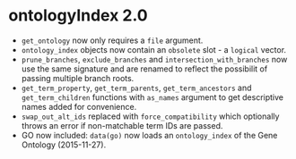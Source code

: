 # ontologyIndex 2.0

* `get_ontology` now only requires a `file` argument.
* `ontology_index` objects now contain an `obsolete` slot - a `logical` vector.
* `prune_branches`, `exclude_branches` and `intersection_with_branches` now use the same signature and are renamed to reflect the possibilit of passing multiple branch roots.
* `get_term_property`, `get_term_parents`, `get_term_ancestors` and `get_term_children` functions with `as_names` argument to get descriptive names added for convenience.
* `swap_out_alt_ids` replaced with `force_compatibility` which optionally throws an error if non-matchable term IDs are passed.
* GO now included: `data(go)` now loads an `ontology_index` of the Gene Ontology (2015-11-27).
